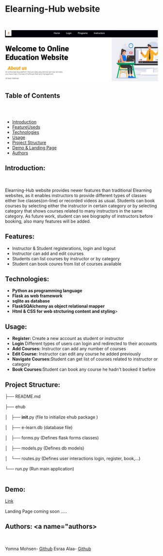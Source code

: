 # Elearning-Hub website
<br> </br>
<img src= "Home.png">

## Table of Contents
<br></br>
- [Introduction](#introduction)
- [FeatureUseds](#features)
- [Technologies ](#technology)
- [Usage](#usage)
- [Project Structure](#structure)
- [Demo & Landing Page](#demo)
- [Authors](#authors)

## Introduction: <a name="introduction"></a>
<br></br>
Elearning-Hub website provides newer features than traditional Elearning websites, as it enables instructors to provide different types of classes either live classes(on-line) or recorded videos as usual. Students can book courses by selecting either the instructor in certain category or by selecting category that shows courses related to many instructors in the same category.
As future work, student can see biography of instructors before booking, also many features will be added.


## Features: <a name="features"></a>
<ul>
<li>Instructor & Student registerations, login and logout</li>
<li>Instructor can add and edit courses</li>
<li>Students can list courses by instructor or by category</li>
<li>Student can book coures from list of courses available</li>
</ul>

## Technologies: <a name="technology"></a>
<ul>
<li><b>Python as programming language</b></li>
<li><b>Flask as web framework </b></li>
<li><b>sqlite as database </b></li>
<li><b>FlaskSQAlchemy as object relational mapper</b></li>
<li><b>Html & CSS for web strcturing content and styling</b>> </li>
</ul>


## Usage: <a name="usage"></a>
<ul>
<li><b>Register:</b> Create a new account as student or instructor</li>
<li><b>Login</b> Different types of users can login and redirected to their accounts</li>
<li><b>Add Courses:</b> Instructor can add any number of courses</li>
<li><b>Edit Course:</b> Instructor can edit any course he added previously</li>
<li><b>Navigate Courses:</b>Student can get list of courses related to instructor or category </li>
<li><b>Book Courses:</b>Student can book any course he hadn't booked it before</li>
</ul>


## Project Structure: <a name="structure"></a>
├── README.md<br> </br>
├── ehub<br> </br>
│   ├── __init__.py     (file to initialize ehub package )<br> </br>
│   ├── e-learn.db      (database file)<br> </br>
│   ├── forms.py        (Defines flask forms classes)<br> </br>
│   ├── models.py       (Defines db models)<br> </br>
│   └── routes.py       (Defines user interactions login, register, book,...)<br></br>
└── run.py              (Run main application)<br></br>

## Demo: <a name="demo"></a>
<a href="https://youtu.be/POJ-piPh2JQ?si=yxjGUW3q6jxKs7RX">Link</a>
<br></br>
Landing Page coming soon .....

## Authors: <a name="authors></a>
<br></br>
Yomna Mohsen- <a href="https://github.com/YomnaMohsen/">Github</a>
Esraa Alaa- <a href="https://github.com/489Esraa/">Github</a> 
